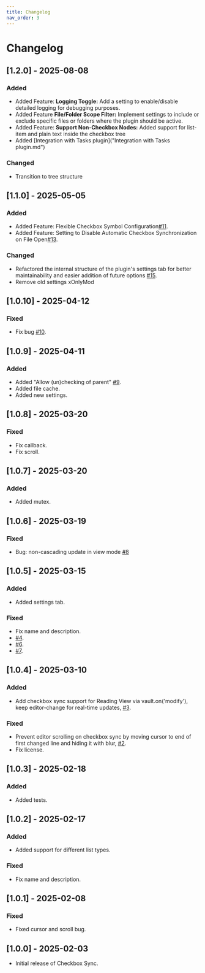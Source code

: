 ```yaml
---
title: Changelog
nav_order: 3
---
```

# Changelog

## [1.2.0] - 2025-08-08
### Added
- Added Feature: **Logging Toggle:** Add a setting to enable/disable detailed logging for debugging purposes.
- Added Feature **File/Folder Scope Filter:** Implement settings to include or exclude specific files or folders where the plugin should be active.
- Added Feature: **Support Non-Checkbox Nodes:** Added support for list-item and plain text inside the checkbox tree
- Added [Integration with Tasks plugin]("Integration with Tasks plugin.md")
### Changed
- Transition to tree structure

## [1.1.0] - 2025-05-05
### Added
- Added Feature: Flexible Checkbox Symbol Configuration[#11](https://github.com/groldsf/obsidian_check_plugin/issues/11).
- Added Feature: Setting to Disable Automatic Checkbox Synchronization on File Open[#13](https://github.com/groldsf/obsidian_check_plugin/issues/13).
### Changed
- Refactored the internal structure of the plugin's settings tab for better maintainability and easier addition of future options [#15](https://github.com/groldsf/obsidian_check_plugin/issues/15).
- Remove old settings xOnlyMod


## [1.0.10] - 2025-04-12
### Fixed 
- Fix bug [#10](https://github.com/groldsf/obsidian_check_plugin/issues/10).

## [1.0.9] - 2025-04-11
### Added
- Added "Allow (un)checking of parent" [#9](https://github.com/groldsf/obsidian_check_plugin/issues/9).
- Added file cache.
- Added new settings.

## [1.0.8] - 2025-03-20
### Fixed
- Fix callback.
- Fix scroll.

## [1.0.7] - 2025-03-20
### Added
- Added mutex.

## [1.0.6] - 2025-03-19
### Fixed
- Bug: non-cascading update in view mode [#8](https://github.com/groldsf/obsidian_check_plugin/issues/8)

## [1.0.5] - 2025-03-15
### Added
- Added settings tab.
### Fixed
- Fix name and description.
- [#4](https://github.com/groldsf/obsidian_check_plugin/issues/4).
- [#6](https://github.com/groldsf/obsidian_check_plugin/issues/6).
- [#7](https://github.com/groldsf/obsidian_check_plugin/issues/7).

## [1.0.4] - 2025-03-10
### Added
- Add checkbox sync support for Reading View via vault.on('modify'), keep editor-change for real-time updates, [#3](https://github.com/groldsf/obsidian_check_plugin/issues/3).
### Fixed
- Prevent editor scrolling on checkbox sync by moving cursor to end of first changed line and hiding it with blur, [#2](https://github.com/groldsf/obsidian_check_plugin/issues/2).
- Fix license.

## [1.0.3] - 2025-02-18
### Added
- Added tests.

## [1.0.2] - 2025-02-17
### Added
- Added support for different list types.
### Fixed
- Fix name and description.

## [1.0.1] - 2025-02-08
### Fixed
- Fixed cursor and scroll bug.

## [1.0.0] - 2025-02-03
- Initial release of Checkbox Sync.
